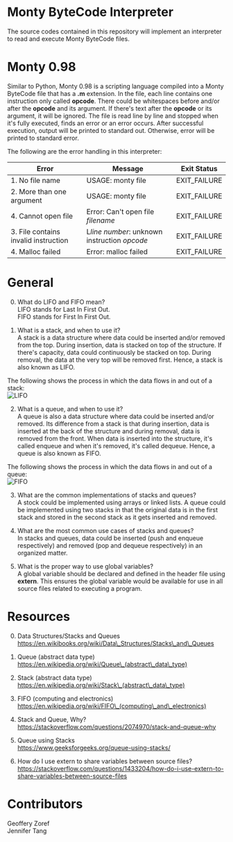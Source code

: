 # Monty ByteCode Interpreter #
The source codes contained in this repository will implement an interpreter to read and execute Monty ByteCode files.  

# Monty 0.98 #
Similar to Python, Monty 0.98 is a scripting language compiled into a Monty ByteCode file that has a **.m** extension.  In the file, each line contains one instruction only called **opcode**.  There could be whitespaces before and/or after the **opcode** and its argument.  If there's text after the **opcode** or its argument, it will be ignored.  The file is read line by line and stopped when it's fully executed, finds an error or an error occurs.  After successful execution, output will be printed to standard out.  Otherwise, error will be printed to standard error.  

The following are the error handling in this interpreter:  

| Error                                | Message                                      | Exit Status   |
| ------------------------------------ | -------------------------------------------- | ------------- |
| 1. No file name                      | USAGE: monty file                            | EXIT\_FAILURE |
| 2. More than one argument            | USAGE: monty file                            | EXIT\_FAILURE |
| 4. Cannot open file                  | Error: Can't open file *filename*            | EXIT\_FAILURE |
| 3. File contains invalid instruction | L*line number*: unknown instruction *opcode* | EXIT\_FAILURE |
| 4. Malloc failed                     | Error: malloc failed                         | EXIT\_FAILURE |

# General #
0. What do LIFO and FIFO mean?  
LIFO stands for Last In First Out.  
FIFO stands for First In First Out.  

1. What is a stack, and when to use it?  
A stack is a data structure where data could be inserted and/or removed from the top.  During insertion, data is stacked on top of the structure.  If there's capacity, data could continuously be stacked on top.  During removal, the data at the very top will be removed first.  Hence, a stack is also known as LIFO.  

The following shows the process in which the data flows in and out of a stack:  
![LIFO](https://i.imgur.com/h6kf8F3.png)

2. What is a queue, and when to use it?  
A queue is also a data structure where data could be inserted and/or removed.  Its difference from a stack is that during insertion, data is inserted at the back of the structure and during removal, data is removed from the front.  When data is inserted into the structure, it's called enqueue and when it's removed, it's called dequeue.  Hence, a queue is also known as FIFO.  

The following shows the process in which the data flows in and out of a queue:  
![FIFO](https://i.imgur.com/Z2muHYL.png)

3. What are the common implementations of stacks and queues?  
A stock could be implemented using arrays or linked lists.  A queue could be implemented using two stacks in that the original data is in the first stack and stored in the second stack as it gets inserted and removed.  

4. What are the most common use cases of stacks and queues?  
In stacks and queues, data could be inserted (push and enqueue respectively) and removed (pop and dequeue respectively) in an organized matter.  

5. What is the proper way to use global variables?  
A global variable should be declared and defined in the header file using **extern**.  This ensures the global variable would be available for use in all source files related to executing a program.  

# Resources #
0. Data Structures/Stacks and Queues  
https://en.wikibooks.org/wiki/Data\_Structures/Stacks\_and\_Queues  

1. Queue (abstract data type)  
https://en.wikipedia.org/wiki/Queue\_(abstract\_data\_type)  

2. Stack (abstract data type)  
https://en.wikipedia.org/wiki/Stack\_(abstract\_data\_type)  

3. FIFO (computing and electronics)  
https://en.wikipedia.org/wiki/FIFO\_(computing\_and\_electronics)  

4. Stack and Queue, Why?  
https://stackoverflow.com/questions/2074970/stack-and-queue-why  

5. Queue using Stacks  
https://www.geeksforgeeks.org/queue-using-stacks/  

6. How do I use extern to share variables between source files?  
https://stackoverflow.com/questions/1433204/how-do-i-use-extern-to-share-variables-between-source-files  

# Contributors #
Geoffery Zoref  
Jennifer Tang  
